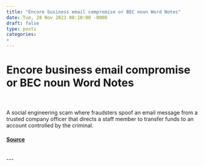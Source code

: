 ```yaml
---
title: "Encore business email compromise or BEC noun Word Notes"
date: Tue, 28 Nov 2023 08:10:00 -0000
draft: false
type: posts
categories: 
- 
---
```

# Encore business email compromise or BEC noun Word Notes

<br/>

<br/>
A social engineering scam where fraudsters spoof an email message from a trusted company officer that directs a staff member to transfer funds to an account controlled by the criminal.

#### [Source](https://thecyberwire.com/podcasts/word-notes/13/notes)

<br/>
---
